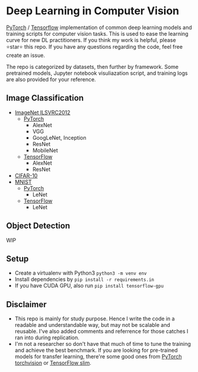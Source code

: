 # Deep Learning in Computer Vision 

[PyTorch](https://github.com/pytorch/pytorch) / [Tensorflow](https://github.com/tensorflow/tensorflow) implementation of common deep learning models and training scripts for computer vision tasks. This is used to ease the learning curve for new DL practitioners. If you think my work is helpful, please ⭐star⭐ this repo. If you have any questions regarding the code, feel free create an issue.

The repo is categorized by datasets, then further by framework. Some pretrained models, Jupyter notebook visuliazation script, and training logs are also provided for your reference.

## Image Classification

- [ImageNet ILSVRC2012](imagenet-2012)
    - [PyTorch](imagenet-2012/pytorch)
        - AlexNet
        - VGG
        - GoogLeNet, Inception
        - ResNet
        - MobileNet
    - [TensorFlow](imagenet-2012/tensorflow)
        - AlexNet
        - ResNet
- [CIFAR-10](cifar-10)
- [MNIST](mnist)
    - [PyTorch](mnist/pytorch)
        - LeNet
    - [TensorFlow](mnist/tensorflow)
        - LeNet

## Object Detection

WIP

## Setup

- Create a virtualenv with Python3 `python3 -m venv env`
- Install dependencies by `pip install -r requirements.in`
- If you have CUDA GPU, also run `pip install tensorflow-gpu`

## Disclaimer

- This repo is mainly for study purpose. Hence I write the code in a readable and understandable way, but may not be scalable and reusable. I've also added comments and referrence for those catches I ran into during replication.
- I'm not a researcher so don't have that much of time to tune the training and achieve the best benchmark. If you are looking for pre-trained models for transfer learning, there're some good ones from [PyTorch torchvision](https://pytorch.org/docs/stable/torchvision/models.html) or [TensorFlow slim](https://github.com/tensorflow/models/tree/master/research/slim).